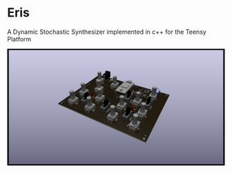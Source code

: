 # Eris
A Dynamic Stochastic Synthesizer implemented in c++ for the Teensy Platform


![3drender](https://github.com/spareknobs/Eris/blob/main/pcb/Eris_v_1_1_pcb_render_3d.png)

